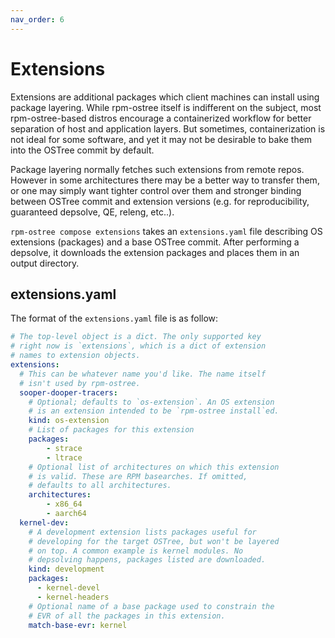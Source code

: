 ```yaml
---
nav_order: 6
---
```


# Extensions

Extensions are additional packages which client machines can
install using package layering. While rpm-ostree itself is
indifferent on the subject, most rpm-ostree-based distros
encourage a containerized workflow for better separation of
host and application layers. But sometimes, containerization
is not ideal for some software, and yet it may not be
desirable to bake them into the OSTree commit by default.

Package layering normally fetches such extensions from
remote repos. However in some architectures there may be a
better way to transfer them, or one may simply want tighter
control over them and stronger binding between OSTree commit
and extension versions (e.g. for reproducibility, guaranteed
depsolve, QE, releng, etc..).

`rpm-ostree compose extensions` takes an `extensions.yaml`
file describing OS extensions (packages) and a base OSTree
commit. After performing a depsolve, it downloads the
extension packages and places them in an output directory.

## extensions.yaml

The format of the `extensions.yaml` file is as follow:

```yaml
# The top-level object is a dict. The only supported key
# right now is `extensions`, which is a dict of extension
# names to extension objects.
extensions:
  # This can be whatever name you'd like. The name itself
  # isn't used by rpm-ostree.
  sooper-dooper-tracers:
    # Optional; defaults to `os-extension`. An OS extension
    # is an extension intended to be `rpm-ostree install`ed.
    kind: os-extension
    # List of packages for this extension
    packages:
        - strace
        - ltrace
    # Optional list of architectures on which this extension
    # is valid. These are RPM basearches. If omitted,
    # defaults to all architectures.
    architectures:
        - x86_64
        - aarch64
  kernel-dev:
    # A development extension lists packages useful for
    # developing for the target OSTree, but won't be layered
    # on top. A common example is kernel modules. No
    # depsolving happens, packages listed are downloaded.
    kind: development
    packages:
      - kernel-devel
      - kernel-headers
    # Optional name of a base package used to constrain the
    # EVR of all the packages in this extension.
    match-base-evr: kernel
```
